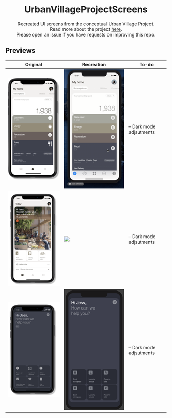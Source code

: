 <h1 align="center">UrbanVillageProjectScreens</h1>
<div align="center">Recreated UI screens from the conceptual Urban Village Project.</div>
<div align="center">Read more about the project <a href ="https://www.urbanvillageproject.com">here</a>.</div>
<div align="center">Please open an issue if you have requests on improving this repo.</div>

## Previews

| Original | Recreation | To-do |
|--|--|--|
| ![](/Screenshots/screen1.png) | ![](/Screenshots/screen1.gif) | – Dark mode adjsutments |
| ![](/Screenshots/screen2.png) | ![](/Screenshots/screen2.gif) | – Dark mode adjsutments |
| ![](/Screenshots/screen3.png) | ![](/Screenshots/screen3app.png) | – Dark mode adjsutments |

